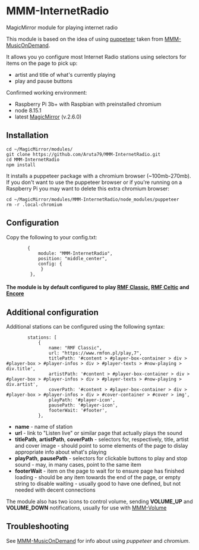 # MMM-InternetRadio
MagicMirror module for playing internet radio

This module is based on the idea of using [puppeteer](https://pptr.dev/) taken from [MMM-MusicOnDemand](https://forum.magicmirror.builders/topic/9666/mmm-musicondemand-play-music-from-deezer-with-a-browser-in-the-background).

It allows you yo configure most Internet Radio stations using selectors for items on the page to pick up:
 - artist and title of what's currently playing
 - play and pause buttons

Confirmed working environment:
- Raspberry Pi 3b+ with Raspbian with preinstalled chromium 
- node 8.15.1
- latest [MagicMirror](https://github.com/MichMich/MagicMirror) (v.2.6.0)

## Installation

```
cd ~/MagicMirror/modules/
git clone https://github.com/Aruta79/MMM-InternetRadio.git
cd MMM-InternetRadio
npm install
```

It installs a puppeteer package with a chromium browser (~100mb-270mb). If you don't want to use the puppeteer browser or if you're running on a Raspberry Pi you may want to delete this extra chromium browser:

```
cd ~/MagicMirror/modules/MMM-InternetRadio/node_modules/puppeteer
rm -r .local-chromium
```

## Configuration

Copy the following to your config.txt:
```
		{
			module: "MMM-InternetRadio",
			position: "middle_center",
			config: {
			 }
		 },
```

#### The module is by default configured to play [RMF Classic](https://www.rmfon.pl/play,7), [RMF Celtic](https://www.rmfon.pl/play,7) and [Encore](https://www.encoreradio.co.uk/radioplayer/)

## Additional configuration

Additional stations can be configured using the following syntax:
```
		stations: [
			{
				name: "RMF Classic",
				url: "https://www.rmfon.pl/play,7",
				titlePath: '#content > #player-box-container > div > #player-box > #player-infos > div > #player-texts > #now-playing > div.title',
				artistPath: '#content > #player-box-container > div > #player-box > #player-infos > div > #player-texts > #now-playing > div.artist',
				coverPath: '#content > #player-box-container > div > #player-box > #player-infos > div > #cover-container > #cover > img',
				playPath: '#player-icon',
				pausePath: '#player-icon',
				footerWait: '#footer',
			},
```
- **name** - name of station
- **url** - link to "Listen live" or similar page that actually plays the sound
- **titlePath**, **artistPath**, **coverPath** - selectors for, respectively, title, artist and cover image - should point to some elements of the page to dislay appropriate info about what's playing
- **playPath**, **pausePath** - selectors for clickable buttons to play and stop sound - may, in many cases, point to the same item
- **footerWait** - item on the page to wait for to ensure page has finished loading - should be any item towards the end of the page, or empty string to disable waiting - usually good to have one defined, but not needed with decent connections

The module also has two icons to control volume, sending **VOLUME_UP** and **VOLUME_DOWN** notifications, usually for use with [MMM-Volume](https://github.com/eouia/MMM-Volume.git)

## Troubleshooting

See [MMM-MusicOnDemand](https://forum.magicmirror.builders/topic/9666/mmm-musicondemand-play-music-from-deezer-with-a-browser-in-the-background) for info about using _puppeteer_ and _chromium_.
